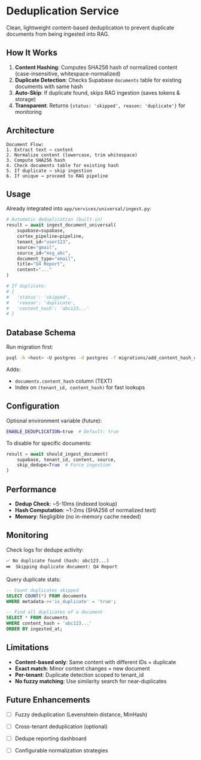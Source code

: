 # Deduplication Service

Clean, lightweight content-based deduplication to prevent duplicate documents from being ingested into RAG.

## How It Works

1. **Content Hashing**: Computes SHA256 hash of normalized content (case-insensitive, whitespace-normalized)
2. **Duplicate Detection**: Checks Supabase `documents` table for existing documents with same hash
3. **Auto-Skip**: If duplicate found, skips RAG ingestion (saves tokens & storage)
4. **Transparent**: Returns `{status: 'skipped', reason: 'duplicate'}` for monitoring

## Architecture

```
Document Flow:
1. Extract text → content
2. Normalize content (lowercase, trim whitespace)
3. Compute SHA256 hash
4. Check documents table for existing hash
5. If duplicate → skip ingestion
6. If unique → proceed to RAG pipeline
```

## Usage

Already integrated into `app/services/universal/ingest.py`:

```python
# Automatic deduplication (built-in)
result = await ingest_document_universal(
    supabase=supabase,
    cortex_pipeline=pipeline,
    tenant_id="user123",
    source="gmail",
    source_id="msg_abc",
    document_type="email",
    title="Q4 Report",
    content="..."
)

# If duplicate:
# {
#   'status': 'skipped',
#   'reason': 'duplicate',
#   'content_hash': 'abc123...'
# }
```

## Database Schema

Run migration first:

```bash
psql -h <host> -U postgres -d postgres -f migrations/add_content_hash_column.sql
```

Adds:
- `documents.content_hash` column (TEXT)
- Index on `(tenant_id, content_hash)` for fast lookups

## Configuration

Optional environment variable (future):
```bash
ENABLE_DEDUPLICATION=true  # Default: true
```

To disable for specific documents:
```python
result = await should_ingest_document(
    supabase, tenant_id, content, source,
    skip_dedupe=True  # Force ingestion
)
```

## Performance

- **Dedup Check**: ~5-10ms (indexed lookup)
- **Hash Computation**: ~1-2ms (SHA256 of normalized text)
- **Memory**: Negligible (no in-memory cache needed)

## Monitoring

Check logs for dedupe activity:
```
✅ No duplicate found (hash: abc123...)
⏭️  Skipping duplicate document: Q4 Report
```

Query duplicate stats:
```sql
-- Count duplicates skipped
SELECT COUNT(*) FROM documents 
WHERE metadata->>'is_duplicate' = 'true';

-- Find all duplicates of a document
SELECT * FROM documents 
WHERE content_hash = 'abc123...' 
ORDER BY ingested_at;
```

## Limitations

- **Content-based only**: Same content with different IDs = duplicate
- **Exact match**: Minor content changes = new document
- **Per-tenant**: Duplicate detection scoped to tenant_id
- **No fuzzy matching**: Use similarity search for near-duplicates

## Future Enhancements

- [ ] Fuzzy deduplication (Levenshtein distance, MinHash)
- [ ] Cross-tenant deduplication (optional)
- [ ] Dedupe reporting dashboard
- [ ] Configurable normalization strategies

